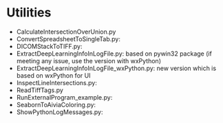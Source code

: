 # Utilities

- CalculateIntersectionOverUnion.py
- ConvertSpreadsheetToSingleTab.py: 
- DICOMStackToTIFF.py: 
- ExtractDeepLearningInfoInLogFile.py: based on pywin32 package (if meeting any issue, use the version with wxPython)
- ExtractDeepLearningInfoInLogFile_wxPython.py: new version which is based on wxPython for UI
- InspectLineIntersections.py: 
- ReadTiffTags.py
- RunExternalProgram_example.py: 
- SeabornToAiviaColoring.py: 
- ShowPythonLogMessages.py: 
